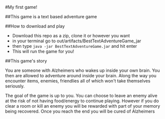 #My first game!

##This game is a text based adventure game

##How to download and play

- Download this repo as a zip, clone it or however you want
- in your terminal go to out/artifacts/BestTextAdventureGame_jar
- then type <code>java -jar BestTextAdventureGame.jar</code> and hit enter
- This will run the game for you!

##This game's story
<p>You are someone with Alzheimers who wakes up inside your own brain. You then are allowed to adventure around inside your brain. Along the way you encounter items, enemies, friendlies all of which won't take themselves seriously.</p>

<p>The goal of the game is up to you. You can choose to leave an enemy alive at the risk of not having food/energy to continue playing. However if you do clear a room or kill an enemy you will be rewarded with part of your memory being recovered. Once you reach the end you will be cured of Alzheimers</p>

